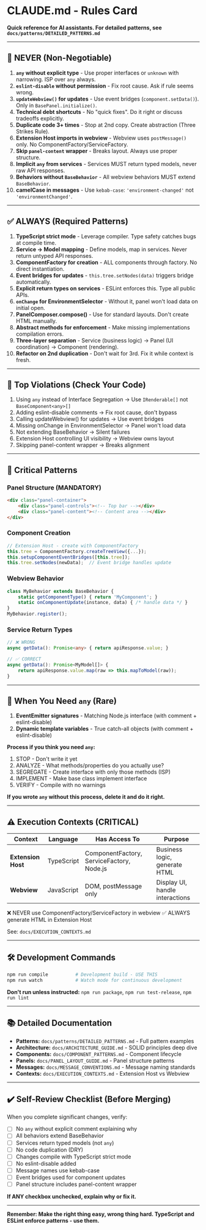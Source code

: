 # CLAUDE.md - Rules Card

**Quick reference for AI assistants. For detailed patterns, see `docs/patterns/DETAILED_PATTERNS.md`**

---

## 🚫 NEVER (Non-Negotiable)

1. **`any` without explicit type** - Use proper interfaces or `unknown` with narrowing. ISP over `any` always.
2. **`eslint-disable` without permission** - Fix root cause. Ask if rule seems wrong.
3. **`updateWebview()` for updates** - Use event bridges (`component.setData()`). Only in `BasePanel.initialize()`.
4. **Technical debt shortcuts** - No "quick fixes". Do it right or discuss tradeoffs explicitly.
5. **Duplicate code 3+ times** - Stop at 2nd copy. Create abstraction (Three Strikes Rule).
6. **Extension Host imports in webview** - Webview uses `postMessage()` only. No ComponentFactory/ServiceFactory.
7. **Skip `panel-content` wrapper** - Breaks layout. Always use proper structure.
8. **Implicit `any` from services** - Services MUST return typed models, never raw API responses.
9. **Behaviors without `BaseBehavior`** - All webview behaviors MUST extend `BaseBehavior`.
10. **camelCase in messages** - Use `kebab-case`: `'environment-changed'` not `'environmentChanged'`.

---

## ✅ ALWAYS (Required Patterns)

1. **TypeScript strict mode** - Leverage compiler. Type safety catches bugs at compile time.
2. **Service → Model mapping** - Define models, map in services. Never return untyped API responses.
3. **ComponentFactory for creation** - ALL components through factory. No direct instantiation.
4. **Event bridges for updates** - `this.tree.setNodes(data)` triggers bridge automatically.
5. **Explicit return types on services** - ESLint enforces this. Type all public APIs.
6. **`onChange` for EnvironmentSelector** - Without it, panel won't load data on initial open.
7. **PanelComposer.compose()** - Use for standard layouts. Don't create HTML manually.
8. **Abstract methods for enforcement** - Make missing implementations compilation errors.
9. **Three-layer separation** - Service (business logic) → Panel (UI coordination) → Component (rendering).
10. **Refactor on 2nd duplication** - Don't wait for 3rd. Fix it while context is fresh.

---

## 🎯 Top Violations (Check Your Code)

1. Using `any` instead of Interface Segregation → Use `IRenderable[]` not `BaseComponent<any>[]`
2. Adding eslint-disable comments → Fix root cause, don't bypass
3. Calling updateWebview() for updates → Use event bridges
4. Missing onChange in EnvironmentSelector → Panel won't load data
5. Not extending BaseBehavior → Silent failures
6. Extension Host controlling UI visibility → Webview owns layout
7. Skipping panel-content wrapper → Breaks alignment

---

## 📐 Critical Patterns

### Panel Structure (MANDATORY)
```html
<div class="panel-container">
    <div class="panel-controls"><!-- Top bar --></div>
    <div class="panel-content"><!-- Content area --></div>
</div>
```

### Component Creation
```typescript
// Extension Host - create with ComponentFactory
this.tree = ComponentFactory.createTreeView({...});
this.setupComponentEventBridges([this.tree]);
this.tree.setNodes(newData);  // Event bridge handles update
```

### Webview Behavior
```javascript
class MyBehavior extends BaseBehavior {
    static getComponentType() { return 'MyComponent'; }
    static onComponentUpdate(instance, data) { /* handle data */ }
}
MyBehavior.register();
```

### Service Return Types
```typescript
// ❌ WRONG
async getData(): Promise<any> { return apiResponse.value; }

// ✅ CORRECT
async getData(): Promise<MyModel[]> {
    return apiResponse.value.map(raw => this.mapToModel(raw));
}
```

---

## 🔧 When You Need `any` (Rare)

1. **EventEmitter signatures** - Matching Node.js interface (with comment + eslint-disable)
2. **Dynamic template variables** - True catch-all objects (with comment + eslint-disable)

**Process if you think you need `any`:**
1. STOP - Don't write it yet
2. ANALYZE - What methods/properties do you actually use?
3. SEGREGATE - Create interface with only those methods (ISP)
4. IMPLEMENT - Make base class implement interface
5. VERIFY - Compile with no warnings

**If you wrote `any` without this process, delete it and do it right.**

---

## ⚠️ Execution Contexts (CRITICAL)

| Context | Language | Has Access To | Purpose |
|---------|----------|---------------|---------|
| **Extension Host** | TypeScript | ComponentFactory, ServiceFactory, Node.js | Business logic, generate HTML |
| **Webview** | JavaScript | DOM, postMessage only | Display UI, handle interactions |

❌ NEVER use ComponentFactory/ServiceFactory in webview
✅ ALWAYS generate HTML in Extension Host

See: `docs/EXECUTION_CONTEXTS.md`

---

## 🛠️ Development Commands

```bash
npm run compile          # Development build - USE THIS
npm run watch            # Watch mode for continuous development
```

**Don't run unless instructed:** `npm run package`, `npm run test-release`, `npm run lint`

---

## 📚 Detailed Documentation

- **Patterns:** `docs/patterns/DETAILED_PATTERNS.md` - Full pattern examples
- **Architecture:** `docs/ARCHITECTURE_GUIDE.md` - SOLID principles deep dive
- **Components:** `docs/COMPONENT_PATTERNS.md` - Component lifecycle
- **Panels:** `docs/PANEL_LAYOUT_GUIDE.md` - Panel structure patterns
- **Messages:** `docs/MESSAGE_CONVENTIONS.md` - Message naming standards
- **Contexts:** `docs/EXECUTION_CONTEXTS.md` - Extension Host vs Webview

---

## ✔️ Self-Review Checklist (Before Merging)

When you complete significant changes, verify:

- [ ] No `any` without explicit comment explaining why
- [ ] All behaviors extend BaseBehavior
- [ ] Services return typed models (not `any`)
- [ ] No code duplication (DRY)
- [ ] Changes compile with TypeScript strict mode
- [ ] No eslint-disable added
- [ ] Message names use kebab-case
- [ ] Event bridges used for component updates
- [ ] Panel structure includes panel-content wrapper

**If ANY checkbox unchecked, explain why or fix it.**

---

**Remember: Make the right thing easy, wrong thing hard. TypeScript and ESLint enforce patterns - use them.**
